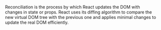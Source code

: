 Reconciliation is the process by which React updates the DOM with changes in state or props. React uses its diffing algorithm to compare the new virtual DOM tree with the previous one and applies minimal changes to update the real DOM efficiently.